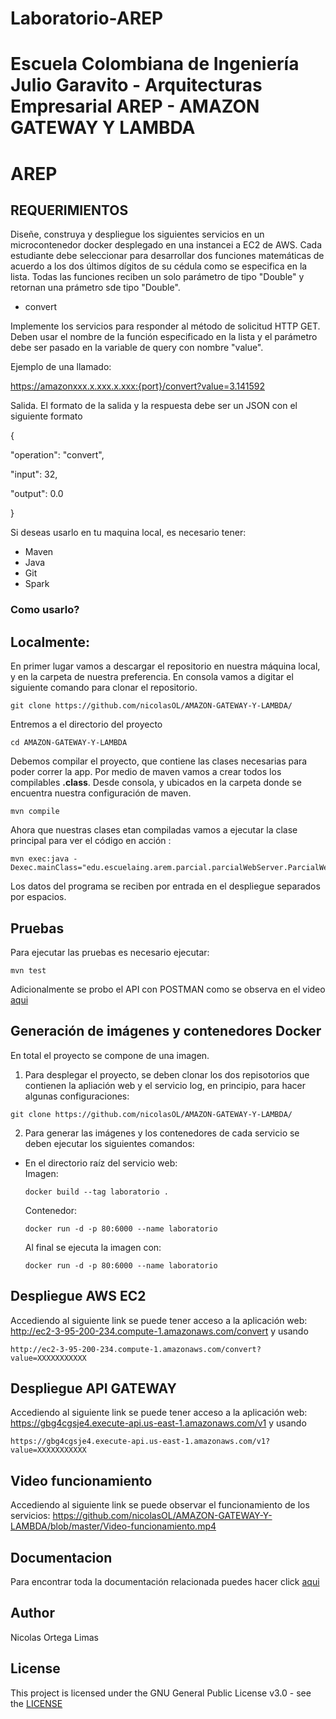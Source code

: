# Laboratorio-AREP
# Escuela Colombiana de Ingeniería Julio Garavito - Arquitecturas Empresarial AREP - AMAZON GATEWAY Y LAMBDA
# AREP
## REQUERIMIENTOS
Diseñe, construya y despliegue los siguientes servicios en un microcontenedor docker desplegado en una instancei a EC2 de AWS. Cada estudiante debe seleccionar para desarrollar dos funciones matemáticas de acuerdo a los dos últimos dígitos de su cédula como se especifica en la lista. Todas las funciones reciben un solo parámetro de tipo "Double" y retornan una prámetro sde tipo "Double".

* convert

Implemente los servicios para responder al método de solicitud HTTP GET. Deben usar el nombre de la función especificado en la lista y el parámetro debe ser pasado en la variable de query con nombre "value".

Ejemplo de una llamado:

https://amazonxxx.x.xxx.x.xxx:{port}/convert?value=3.141592


Salida. El formato de la salida y la respuesta debe ser un JSON con el siguiente formato

{

 "operation": "convert",

 "input":  32,

 "output":  0.0

}

  
  Si deseas usarlo en tu maquina local, es necesario tener:
  
  * Maven 
  * Java 
  * Git
  * Spark  

 ### Como usarlo?
  ## Localmente:
  En primer lugar vamos a descargar el repositorio en nuestra máquina local, y en la carpeta de 
nuestra preferencia. En consola vamos a digitar el siguiente comando para clonar el repositorio.

```
git clone https://github.com/nicolasOL/AMAZON-GATEWAY-Y-LAMBDA/
```

Entremos a el directorio del proyecto

```
cd AMAZON-GATEWAY-Y-LAMBDA
```

Debemos compilar el proyecto, que contiene las clases necesarias para poder correr la app. Por medio de maven vamos a crear todos los compilables **.class**. Desde consola, y ubicados en la carpeta donde se encuentra nuestra configuración de maven.

```
mvn compile
```

Ahora que nuestras clases etan compiladas vamos a ejecutar la clase principal para
ver el código en acción :

```
mvn exec:java -Dexec.mainClass="edu.escuelaing.arem.parcial.parcialWebServer.ParcialWebServer"
```
Los datos del programa se reciben por entrada en el despliegue separados por espacios.
   
## Pruebas   
Para ejecutar las pruebas es necesario ejecutar:
```
mvn test
``` 
Adicionalmente se probo el API con POSTMAN como se observa en el video [aqui](https://github.com/nicolasOL/AMAZON-GATEWAY-Y-LAMBDA/blob/master/Video-funcionamiento.mp4)

 ## Generación de imágenes y contenedores Docker 
 En total el proyecto se compone de una imagen.
 1. Para desplegar el proyecto, se deben clonar los dos repisotorios que contienen la apliación web y el servicio log, en principio, para hacer algunas configuraciones:
   ```
   git clone https://github.com/nicolasOL/AMAZON-GATEWAY-Y-LAMBDA/
   ```
 
 2. Para generar las imágenes y los contenedores de cada servicio se deben ejecutar los siguientes comandos:                                                     
  - En el directorio raíz del servicio web:                                                                                     
    Imagen:
    ```
    docker build --tag laboratorio .
    ```
    Contenedor:
    ```
    docker run -d -p 80:6000 --name laboratorio
    ```                                                 
    Al final se ejecuta la imagen con:
      ```
      docker run -d -p 80:6000 --name laboratorio
      ```

 ## Despliegue AWS EC2
 Accediendo al siguiente link se puede tener acceso a la aplicación web:                                                       
 http://ec2-3-95-200-234.compute-1.amazonaws.com/convert
 y usando 
 ```
http://ec2-3-95-200-234.compute-1.amazonaws.com/convert?value=XXXXXXXXXXX
``` 

 ## Despliegue API GATEWAY
 Accediendo al siguiente link se puede tener acceso a la aplicación web:                                                       
 https://gbg4cgsje4.execute-api.us-east-1.amazonaws.com/v1
 y usando 
 ```
https://gbg4cgsje4.execute-api.us-east-1.amazonaws.com/v1?value=XXXXXXXXXXX
``` 

 ## Video funcionamiento
 Accediendo al siguiente link se puede observar el funcionamiento de los servicios:
 https://github.com/nicolasOL/AMAZON-GATEWAY-Y-LAMBDA/blob/master/Video-funcionamiento.mp4

## Documentacion
  
Para encontrar toda la documentación relacionada puedes hacer click [aqui](https://github.com/nicolasOL/AMAZON-GATEWAY-Y-LAMBDA/tree/master/docs)
  
  ## Author
  
  Nicolas Ortega Limas
  
  ## License
  
  This project is licensed under the GNU General Public License v3.0 - see the [LICENSE](https://github.com/nicolasOL/AMAZON-GATEWAY-Y-LAMBDA/blob/master/LICENSE.txt)
